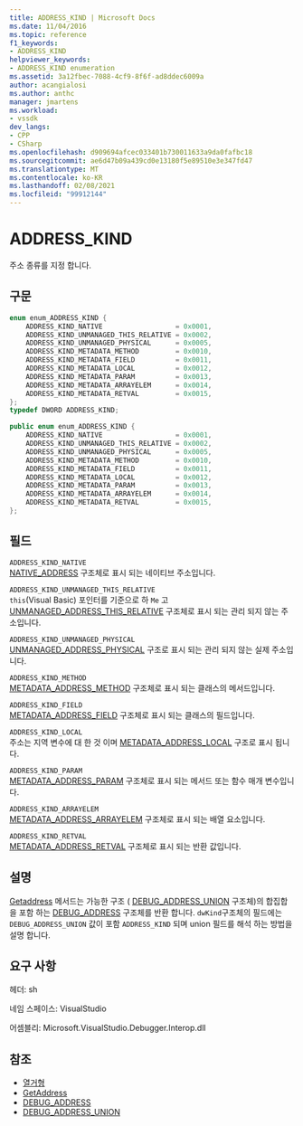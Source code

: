 ```yaml
---
title: ADDRESS_KIND | Microsoft Docs
ms.date: 11/04/2016
ms.topic: reference
f1_keywords:
- ADDRESS_KIND
helpviewer_keywords:
- ADDRESS_KIND enumeration
ms.assetid: 3a12fbec-7088-4cf9-8f6f-ad8ddec6009a
author: acangialosi
ms.author: anthc
manager: jmartens
ms.workload:
- vssdk
dev_langs:
- CPP
- CSharp
ms.openlocfilehash: d909694afcec033401b730011633a9da0fafbc18
ms.sourcegitcommit: ae6d47b09a439cd0e13180f5e89510e3e347fd47
ms.translationtype: MT
ms.contentlocale: ko-KR
ms.lasthandoff: 02/08/2021
ms.locfileid: "99912144"
---
```

# <a name="address_kind"></a>ADDRESS_KIND
주소 종류를 지정 합니다.

## <a name="syntax"></a>구문

```cpp
enum enum_ADDRESS_KIND {
    ADDRESS_KIND_NATIVE                  = 0x0001,
    ADDRESS_KIND_UNMANAGED_THIS_RELATIVE = 0x0002,
    ADDRESS_KIND_UNMANAGED_PHYSICAL      = 0x0005,
    ADDRESS_KIND_METADATA_METHOD         = 0x0010,
    ADDRESS_KIND_METADATA_FIELD          = 0x0011,
    ADDRESS_KIND_METADATA_LOCAL          = 0x0012,
    ADDRESS_KIND_METADATA_PARAM          = 0x0013,
    ADDRESS_KIND_METADATA_ARRAYELEM      = 0x0014,
    ADDRESS_KIND_METADATA_RETVAL         = 0x0015,
};
typedef DWORD ADDRESS_KIND;
```

```csharp
public enum enum_ADDRESS_KIND {
    ADDRESS_KIND_NATIVE                  = 0x0001,
    ADDRESS_KIND_UNMANAGED_THIS_RELATIVE = 0x0002,
    ADDRESS_KIND_UNMANAGED_PHYSICAL      = 0x0005,
    ADDRESS_KIND_METADATA_METHOD         = 0x0010,
    ADDRESS_KIND_METADATA_FIELD          = 0x0011,
    ADDRESS_KIND_METADATA_LOCAL          = 0x0012,
    ADDRESS_KIND_METADATA_PARAM          = 0x0013,
    ADDRESS_KIND_METADATA_ARRAYELEM      = 0x0014,
    ADDRESS_KIND_METADATA_RETVAL         = 0x0015,
};
```

## <a name="fields"></a>필드
`ADDRESS_KIND_NATIVE`\
[NATIVE_ADDRESS](../../../extensibility/debugger/reference/native-address.md) 구조체로 표시 되는 네이티브 주소입니다.

`ADDRESS_KIND_UNMANAGED_THIS_RELATIVE`\
`this`(Visual Basic) 포인터를 기준으로 하 `Me` 고 [UNMANAGED_ADDRESS_THIS_RELATIVE](../../../extensibility/debugger/reference/unmanaged-address-this-relative.md) 구조체로 표시 되는 관리 되지 않는 주소입니다.

`ADDRESS_KIND_UNMANAGED_PHYSICAL`\
[UNMANAGED_ADDRESS_PHYSICAL](../../../extensibility/debugger/reference/unmanaged-address-physical.md) 구조로 표시 되는 관리 되지 않는 실제 주소입니다.

`ADDRESS_KIND_METHOD`\
[METADATA_ADDRESS_METHOD](../../../extensibility/debugger/reference/metadata-address-method.md) 구조체로 표시 되는 클래스의 메서드입니다.

`ADDRESS_KIND_FIELD`\
[METADATA_ADDRESS_FIELD](../../../extensibility/debugger/reference/metadata-address-field.md) 구조체로 표시 되는 클래스의 필드입니다.

`ADDRESS_KIND_LOCAL`\
주소는 지역 변수에 대 한 것 이며 [METADATA_ADDRESS_LOCAL](../../../extensibility/debugger/reference/metadata-address-local.md) 구조로 표시 됩니다.

`ADDRESS_KIND_PARAM`\
[METADATA_ADDRESS_PARAM](../../../extensibility/debugger/reference/metadata-address-param.md) 구조체로 표시 되는 메서드 또는 함수 매개 변수입니다.

`ADDRESS_KIND_ARRAYELEM`\
[METADATA_ADDRESS_ARRAYELEM](../../../extensibility/debugger/reference/metadata-address-arrayelem.md) 구조체로 표시 되는 배열 요소입니다.

`ADDRESS_KIND_RETVAL`\
[METADATA_ADDRESS_RETVAL](../../../extensibility/debugger/reference/metadata-address-retval.md) 구조체로 표시 되는 반환 값입니다.

## <a name="remarks"></a>설명
[Getaddress](../../../extensibility/debugger/reference/idebugaddress-getaddress.md) 메서드는 가능한 구조 ( [DEBUG_ADDRESS_UNION](../../../extensibility/debugger/reference/debug-address-union.md) 구조체)의 합집합을 포함 하는 [DEBUG_ADDRESS](../../../extensibility/debugger/reference/debug-address.md) 구조체를 반환 합니다. `dwKind`구조체의 필드에는 `DEBUG_ADDRESS_UNION` 값이 포함 `ADDRESS_KIND` 되며 union 필드를 해석 하는 방법을 설명 합니다.

## <a name="requirements"></a>요구 사항
헤더: sh

네임 스페이스: VisualStudio

어셈블리: Microsoft.VisualStudio.Debugger.Interop.dll

## <a name="see-also"></a>참조
- [열거형](../../../extensibility/debugger/reference/enumerations-visual-studio-debugging.md)
- [GetAddress](../../../extensibility/debugger/reference/idebugaddress-getaddress.md)
- [DEBUG_ADDRESS](../../../extensibility/debugger/reference/debug-address.md)
- [DEBUG_ADDRESS_UNION](../../../extensibility/debugger/reference/debug-address-union.md)
